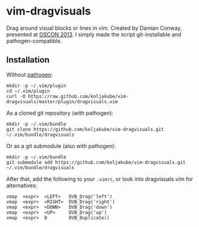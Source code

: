 # vim-dragvisuals

Drag around visual blocks or lines in vim. Created by Damian Conway, presented at [OSCON 2013](http://www.oscon.com/oscon2013/public/schedule/detail/28875). I simply made the script git-installable and pathogen-compatible.

## Installation

Without [pathogen](https://github.com/tpope/vim-pathogen):

    mkdir -p ~/.vim/plugin
    cd ~/.vim/plugin
    curl -O https://raw.github.com/koljakube/vim-dragvisuals/master/plugin/dragvisuals.vim

As a cloned git repository (with pathogen):

    mkdir -p ~/.vim/bundle
    git clone https://github.com/koljakube/vim-dragvisuals.git ~/.vim/bundle/dragvisuals

Or as a git submodule (also with pathogen):

    mkdir -p ~/.vim/bundle
    git submodule add https://github.com/koljakube/vim-dragvisuals.git ~/.vim/bundle/dragvisuals

After that, add the following to your `.vimrc`, or look into dragvisuals.vim for alternatives:

    vmap  <expr>  <LEFT>   DVB_Drag('left')
    vmap  <expr>  <RIGHT>  DVB_Drag('right')
    vmap  <expr>  <DOWN>   DVB_Drag('down')
    vmap  <expr>  <UP>     DVB_Drag('up')
    vmap  <expr>  D        DVB_Duplicate()

